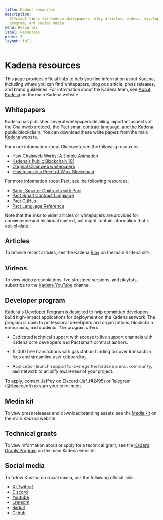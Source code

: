```yaml
---
title: Kadena resources
description:
  Official links for Kadena whitepapers, blog articles, videos, developer
  program, and social media.
menu: Resources
label: Resources
order: 7
layout: full
---
```


# Kadena resources

This page provides official links to help you find information about Kadena,
including where you can find whitepapers, blog pos article, press releases, and
brand guidelines. For information about the Kadena team, see
[About Kadena](https://www.kadena.io/about) on the main Kadena website.

## Whitepapers

Kadena has published several whitepapers detailing important aspects of the
Chainweb protocol, the Pact smart contract language, and the Kadena public
blockchain. You can download these white papers from the main
[Kadena](https://www.kadena.io/whitepapers) website.

For more information about Chainweb, see the following resources:

- [How Chainweb Works: A Simple Animation](https://www.youtube.com/watch?v=hYvXxFbsN6I)
- [Kadena’s Public Blockchain 101](/blogchain/2019/all-about-chainweb-101-and-faqs-2019-02-01)
- [Original Chainweb whitepapers](https://www.kadena.io/whitepapers)
- [How to scale a Proof of Work Blockchain](/blogchain/2021/how-to-scale-a-proof-of-work-blockchain-2021-03-07)

For more information about Pact, see the following resources:

- [Safer, Smarter Contracts with Pact](/blogchain/2019/safer-smarter-contracts-with-pact-2019-02-20)
- [Pact Smart Contract Language](https://www.kadena.io/whitepapers)
- [Pact GitHub](https://github.com/kadena-io/pact)
- [Pact Language Reference](/reference)

Note that the links to older articles or whitepapers are provided for
convenience and historical context, but might contain information that is
out-of-date.

## Articles

To browse recent articles, see the Kadena [Blog](https://www.kadena.io/blog) on
the main Kadena site.

## Videos

To view video presentations, live streamed sessions, and playlists, subscribe to
the [Kadena YouTube](https://www.youtube.com/kadenablockchain) channel.

## Developer program

Kadena's Developer Program is designed to help committed developers build
high-impact applications for deployment on the Kadena network. The program is
open to professional developers and organizations, blockchain enthusiasts, and
students. The program offers:

- Dedicated technical support with access to live support channels with Kadena
  core developers and Pact smart contract authors.

- 10,000 free transactions with gas station funding to cover transaction fees
  and streamline user onboarding.

- Application launch support to leverage the Kadena brand, community, and
  network to amplify awareness of your project.

To apply, contact Jeffrey on Discord (Jef_f#2495) or Telegram (@SpaceJeff) to
start your enrollment.

## Media kit

To view press releases and download branding assets, see the
[Media kit](https://www.kadena.io/media-kit) on the main Kadena website.

## Technical grants

To view information about or apply for a technical grant, see the
[Kadena Grants Program](https://kadena.io/grants/) on the main Kadena website.

## Social media

To follow Kadena on social media, use the following official links:

- [X (Twitter)](https://twitter.com/kadena_io)
- [Discord](https://discord.gg/jRn8GwcFCj)
- [Youtube](https://www.youtube.com/kadenablockchain)
- [LinkedIn](https://www.linkedin.com/company/kadena-llc/mycompany/)
- [Reddit](https://www.reddit.com/r/kadena/)
- [Github](https://github.com/kadena-community)
